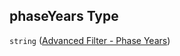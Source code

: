 ## phaseYears Type

`string` ([Advanced Filter - Phase Years](config-properties-filter-widget-configuration-properties-info-popup-content-properties-advanced-filter---phase-years.md))
